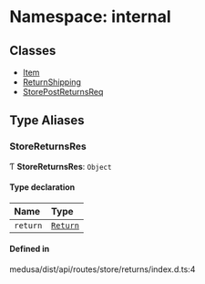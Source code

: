 # Namespace: internal

## Classes

- [Item](../classes/internal-41.Item.md)
- [ReturnShipping](../classes/internal-41.ReturnShipping.md)
- [StorePostReturnsReq](../classes/internal-41.StorePostReturnsReq.md)

## Type Aliases

### StoreReturnsRes

Ƭ **StoreReturnsRes**: `Object`

#### Type declaration

| Name | Type |
| :------ | :------ |
| `return` | [`Return`](../classes/internal.Return.md) |

#### Defined in

medusa/dist/api/routes/store/returns/index.d.ts:4

